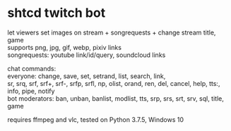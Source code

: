 # shtcd twitch bot
  
let viewers set images on stream + songrequests + change stream title, game  
supports png, jpg, gif, webp, pixiv links  
songrequests: youtube link/id/query, soundcloud links  

chat commands:  
everyone: change, save, set, setrand, list, search, link,  
sr, srq, srf, srf+, srf-, srfp, srfl, np, olist, orand, ren, del, cancel, help, tts:, info, pipe, notify  
bot moderators: ban, unban, banlist, modlist, tts, srp, srs, srt, srv, sql, title, game  

requires ffmpeg and vlc, tested on Python 3.7.5, Windows 10  
